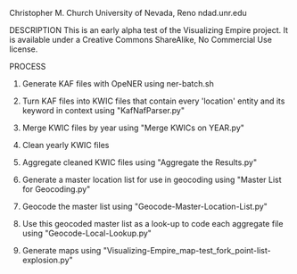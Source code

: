 Christopher M. Church
University of Nevada, Reno
ndad.unr.edu

DESCRIPTION
This is an early alpha test of the Visualizing Empire project. It is available under a 
Creative Commons ShareAlike, No Commercial Use license.

PROCESS

1) Generate KAF files with OpeNER using ner-batch.sh

2) Turn KAF files into KWIC files that contain every 'location' entity and its keyword in context using "KafNafParser.py"

3) Merge KWIC files by year using "Merge KWICs on YEAR.py"

4) Clean yearly KWIC files

5) Aggregate cleaned KWIC files using "Aggregate the Results.py"

6) Generate a master location list for use in geocoding using "Master List for Geocoding.py"

7) Geocode the master list using "Geocode-Master-Location-List.py"

8) Use this geocoded master list as a look-up to code each aggregate file using "Geocode-Local-Lookup.py"

9) Generate maps using "Visualizing-Empire_map-test_fork_point-list-explosion.py"
